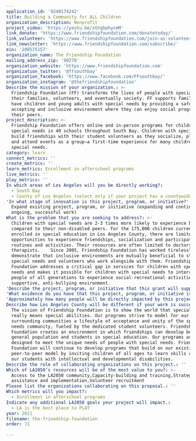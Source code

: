 ```yaml
---
application_id: '9240174242'
title: Building a Community for ALL Children
organization_description: Nonprofit
project_video: 'https://youtu.be/zGYqhphycmM'
link_donate: 'https://www.friendshipfoundation.com/donatetoday/'
link_volunteer: 'https://www.friendshipfoundation.com/join-as-volunteer/'
link_newsletter: 'https://www.friendshipfoundation.com/subscribe/'
ein: '208575157'
organization_name: The Friendship Foundation
mailing_address_zip: '90278'
organization_website: 'https://www.friendshipfoundation.com'
organization_twitter: '@ffsouthbay'
organization_facebook: 'https://www.facebook.com/FFsouthbay/'
organization_instagram: '@thefriendshipfoundation'
Describe the mission of your organization.: >-
  Friendship Foundation (FF) transforms the lives of people with special needs,
  their families, volunteers, and eventually society. FF supports families who
  have children and young adults with special needs by providing a safe,
  accepting and inclusive environment where they can enjoy social programs with
  their peers. 
project_description: >-
  Friendship Foundation offers online and in-person programs for children with
  special needs in 40 schools throughout South Bay. Children with special needs
  build friendships with their student volunteers as they socialize, play games,
  and attend events as a group—a first-time experience for many children with
  special needs. 
category: learn
connect_metrics: ''
create_metrics: ''
learn_metrics: Enrollment in afterschool programs
live_metrics: ''
play_metrics: ''
In which areas of Los Angeles will you be directly working?:
  - South Bay
  - County of Los Angeles (select only if your project has a countywide benefit)
'In what stage of innovation is this project, program, or initiative?': >-
  Expand existing project, program, or initiative (expanding and continuing
  ongoing, successful work)
What is the problem that you are seeking to address?: >-
  Children with special needs are 2-3 times more likely to experience bullying
  compared to their non-disabled peers. For the 175,000 children currently
  enrolled in special education in Los Angeles County, there are limited
  opportunities to experience friendships, socialization and participation in
  routines and activities. Their resources are often limited to doctors and
  therapists.    Since 2005, Friendship Foundation has worked tirelessly to
  demonstrate that inclusive environments are mutually beneficial to students of
  special needs and volunteers who work alongside with them. Friendship
  Foundation addresses a critical gap in services for children with special
  needs and makes it possible for children with special needs to interact with
  people of all generations to experience social-recreational activities in a
  supportive, anti-bullying environment.  
'Describe the project, program, or initiative that this grant will support to address the problem identified.': "Friendship Foundation programs will make it possible for 500 children with special needs to participate in virtual and in-person activities in a safe, inclusive environment with student volunteers. Friendship Foundation will provide various activities during 2021:   -\tVirtual School Clubs – 17 active Virtual School Clubs reaching approximately 340 students. When it is safe to provide in-person activities, Friendship Foundation will re-open 40 Friendship Clubs impacting students with special needs in 10 school districts. -\tZoom Pals – A one-to-one buddy program where children and young adults with special needs connect to build a friendship. -\tFriday Adventures – A program takes our children through a virtual tour of national forests, zoos, and aquariums. -\tChatter Box – A social skills class with each class having a particular goal, whether it is to teach how to greet a new person to how to continue a conversation. -\tFitness Classes – 7 virtual fitness classes per week. -\tDrive-In Movie Nights – A drive-in-theater in our parking lot to bring an inclusive activity that brings all families together. -\tSports Night – Hosted via Zoom, the students are invited to watch professional basketball, football, and baseball games. -\tOther programs include Zoom Movie Nights, arts programs, Healthy Habits Baking Class, Book Club, Drama Classes, Scavenger Hunt, and Game Nights. "
'What evidence do you have that this project, program, or initiative is or will be successful, and how will you define and measure success?': "Friendship Foundation surveys parents regularly to measure the impact of our programs. Our survey results show that students and families continue to benefit from our programs:  -\t81% of survey respondents reported they are extremely satisfied with the quality of Friendship Foundation programs.  -\t94% of the families were satisfied to very satisfied with the quality and delivery of our programs.  -\t95% of the families were satisfied to very satisfied with the quality of our staff.  -\t52% of the families said they had made a connection with another family through our programs.   Parents and caregivers have consistently stated that the program has helped them get through their days. Many children only attend Friendship Foundation’s online programs and refuse to participate in other virtual programs."
'Approximately how many people will be directly impacted by this project, program, or initiative?': '1800'
Describe how Los Angeles County will be different if your work is successful.: >-
  The vision of Friendship Foundation is to show the world that special needs
  really means special abilities. Our programs strive to model for our
  surrounding communities a lifestyle of acceptance and unity of the special
  needs community, fueled by the dedicated student volunteers. Friendship
  Foundation creates an environment in which friendships can develop between the
  general population and students in special education. Our programs are
  designed to meet the unique needs of people with special needs. Friendship
  Foundation will continue to develop programs that build on our existing
  peer-to-peer model by inviting children of all ages to learn skills alongside
  our students with intellectual and developmental disabilities. 
Describe the role of collaborating organizations on this project.: ''
Which of LA2050’s resources will be of the most value to you?: >-
  Access to the LA2050 community,Capacity-building and training,Strategy
  assistance and implementation,Volunteer recruitment
Please list the organizations collaborating on this proposal.: ''
Which metrics will you impact?:
  - Enrollment in afterschool programs
Indicate any additional LA2050 goals your project will impact.:
  - LA is the best place to PLAY
year: 2021
filename: the-friendship-foundation
order: 72

---
```

